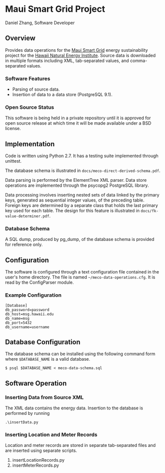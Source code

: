 # Maui Smart Grid Project

Daniel Zhang, Software Developer

## Overview

Provides data operations for the [Maui Smart Grid](http://www.mauismartgrid.com) energy sustainability project for the [Hawaii Natural Energy Institute](http://www.hnei.hawaii.edu). Source data is downloaded in multiple formats including XML, tab-separated values, and comma-separated values.


### Software Features
* Parsing of source data.
* Insertion of data to a data store (PostgreSQL 9.1).

### Open Source Status

This software is being held in a private repository until it is approved for open source release at which time it will be made available under a BSD license.


## Implementation

Code is written using Python 2.7. It has a testing suite implemented through unittest.

The database schema is illustrated in `docs/meco-direct-derived-schema.pdf`.

Data parsing is performed by the ElementTree XML parser. Data store operations are implemented through the psycopg2 PostgreSQL library.

Data processing involves inserting nested sets of data linked by the primary keys, generated as sequential integer values, of the preceding table. Foreign keys are determined by a separate class that holds the last primary key used for each table. The design for this feature is illustrated in `docs/fk-value-determiner.pdf`.

### Database Schema
A SQL dump, produced by pg_dump, of the database schema is provided for reference only.

## Configuration

The software is configured through a text configuration file contained in the user's home directory. The file is named `~/meco-data-operations.cfg`. It is read by the ConfigParser module.

### Example Configuration

    [Database]
    db_password=password
    db_host=msg.hawaii.edu
    db_name=msg
    db_port=5432
    db_username=username

## Database Configuration

The database schema can be installed using the following command form where `$DATABASE_NAME` is a valid database.

    $ psql $DATABASE_NAME < meco-data-schema.sql

## Software Operation

### Inserting Data from Source XML

The XML data contains the energy data. Insertion to the database is performed by running

    .\insertData.py
    
### Inserting Location and Meter Records

Location and meter records are stored in separate tab-separated files and are inserted using separate scripts.

1. insertLocationRecords.py
1. insertMeterRecords.py 


